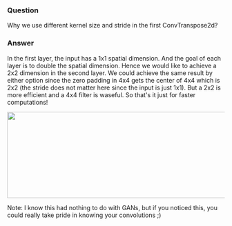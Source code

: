 ### Question
Why we use different kernel size and stride in the first ConvTranspose2d?

### Answer
In the first layer, the input has a 1x1 spatial dimension. And the goal of each layer is to double the spatial dimension. Hence we would like to achieve a 2x2 dimension in the second layer. We could achieve the same result by either option since the zero padding in 4x4 gets the center of 4x4 which is 2x2 (the stride does not matter here since the input is just 1x1). But a 2x2 is more efficient and a 4x4 filter is waseful. So that's it just for faster computations!


<img align="center" width="600" height="200" src="https://github.com/CIS-522/course-content/raw/main/tutorials/W8_AutoEncoders_GANs/static/deconv.jpg">


Note: I know this had nothing to do with GANs, but if you noticed this, you could really take pride in knowing your convolutions ;)
